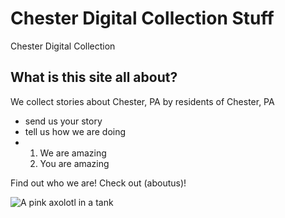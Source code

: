 # Chester Digital Collection Stuff
Chester Digital Collection
## What is this site all about?
We collect stories about Chester, PA by residents of Chester, PA
- send us your story
- tell us how we are doing
- 1. We are amazing
  2. You are amazing
     
Find out who we are! Check out (aboutus)!

![A pink axolotl in a tank](https://alicemcgrath.digital.brynmawr.edu/simple-site/images/janeway.jpg)
